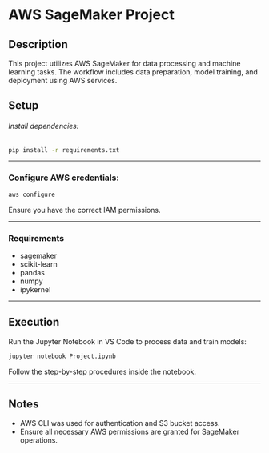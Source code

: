 # AWS SageMaker Project

## Description
This project utilizes AWS SageMaker for data processing and machine learning tasks. The workflow includes data preparation, model training, and deployment using AWS services.

## Setup
###### Install dependencies:
```sh
pip install -r requirements.txt
```
---
### Configure AWS credentials:
```sh
aws configure
```
Ensure you have the correct IAM permissions.

---
### Requirements
* sagemaker
* scikit-learn
* pandas
* numpy
* ipykernel
---
## Execution
Run the Jupyter Notebook in VS Code to process data and train models:
```sh
jupyter notebook Project.ipynb
```
Follow the step-by-step procedures inside the notebook.

---
## Notes
* AWS CLI was used for authentication and S3 bucket access.
* Ensure all necessary AWS permissions are granted for SageMaker operations.
